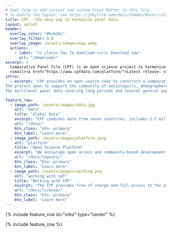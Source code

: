 ```yaml
---
# Feel free to add content and custom Front Matter to this file.
# To modify the layout, see https://jekyllrb.com/docs/themes/#overriding-theme-defaults
title: CPF - the easy way to harmonize panel data.
layout: splash
header:
  overlay_color: "#5e616c"
  overlay_filter: 0.8
  overlay_image: /assets/images/map.webp
  actions:
    - label: "<i class='fas fa-download'></i> Download now"
      url: "/download/"
excerpt: >
  Comparative Panel File (CPF) is an open science project to harmonise the world’s major and longest-running household panel surveys from seven countries.<br/>
  <small><a href="https://www.cpfdata.com/platform/">Latest release: v1.52</a></small>
intro: 
  - excerpt: 'CPF provides an open-source code to construct a comparative dataset based on the original data from the household panel surveys.<br/>
The project aims to support the community of sociologists, demographers and other researchers interested in comparative life course studies.<br/>
The multilevel panel data covering long periods and several general population surveys allow analysing individual trajectories, time trends, contextual effects and country differences. '

feature_row:
  - image_path: /assets/images/data.jpg
    alt: "data"
    title: "Global Data"
    excerpt: "CPF combines data from seven countries, includes 2.7 million observations from almost 360 thousand respondents."
    url: "/data/"
    btn_class: "btn--primary"
    btn_label: "Learn more"
  - image_path: /assets/images/platform.jpeg
    alt: "platform"
    title: "Open Science Platform"
    excerpt: "We encourage open access and community-based development - anyone can contribute to the project."
    url: "/docs/layouts/"
    btn_class: "btn--primary"
    btn_label: "Learn more"
  - image_path: /assets/images/working.png
    alt: "working with cpf"
    title: "Working with CPF"
    excerpt: "The CPF provides free of charge and full access to the programming code. Try it yourself!"
    url: "/docs/license/"
    btn_class: "btn--primary"
    btn_label: "Learn more" 
---
```


{% include feature_row id="intro" type="center" %}

{% include feature_row %}


